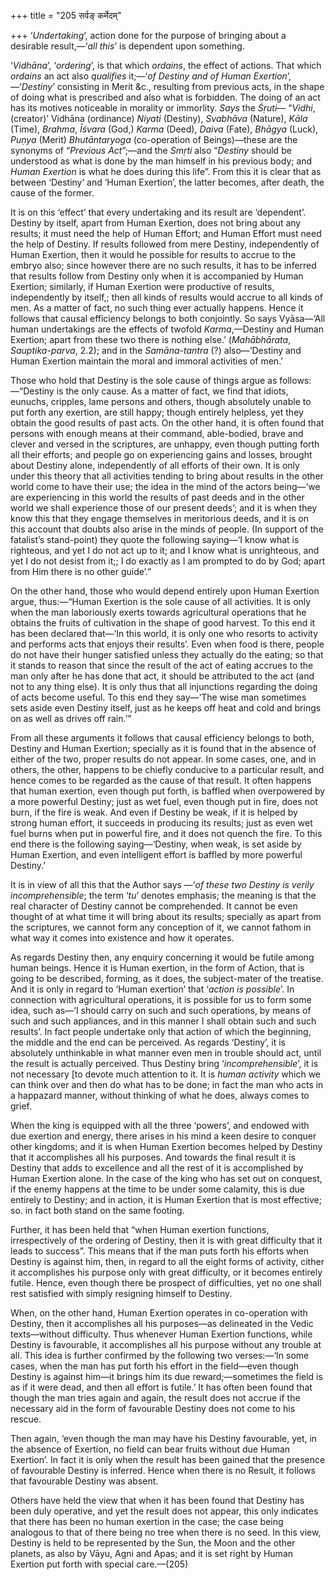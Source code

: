 +++
title = "205 सर्वङ् कर्मेदम्"

+++
‘*Undertaking*’, action done for the purpose of bringing about a
desirable result,—‘*all this*’ is dependent upon something.

‘*Vidhāna*’, ‘*ordering*’, is that which *ordains*, the effect of
actions. That which *ordains* an act also *qualifies* it;—‘*of Destiny
and of Human Exertion*’,—‘*Destiny*’ consisting in Merit &c., resulting
from previous acts, in the shape of doing what is prescribed and also
what is forbidden. The doing of an act has its motives noticeable in
morality or immorlity. *Says* the *Śṛuti*— “*Vidhi*, (creator)’ Vidhāna
(ordinance) *Niyati* (Destiny), *Svabhāva* (Nature), *Kāla* (Time),
*Brahma*, *Īśvara* (God,) *Karma* (Deed), *Daiva* (Fate), *Bhāgya*
(Luck), *Puṇya* (Merit) *Bhutāntaryoga* (co-operation of Beings)—these
are the synonyms of “*Previous Act*”;—and the *Smṛti* also “*Destiny*
should be understood as what is done by the man himself in his previous
body; and *Human Exertion* is what he does during this life”. From this
it is clear that as between ‘Destiny’ and ‘Human Exertion’, the latter
becomes, after death, the cause of the former.

It is on this ‘effect’ that every undertaking and its result are
‘dependent’. Destiny by itself, apart from Human Exertion, does not
bring about any results; it must need the help of Human Effort; and
Human Effort must need the help of Destiny. If results followed from
mere Destiny, independently of Human Exertion, then it would he possible
for results to accrue to the embryo also; since however there are no
such results, it has to be inferred that results follow from Destiny
only when it is accompanied by Human Exertion; similarly, if Human
Exertion were productive of results, independently by itself,; then all
kinds of results would accrue to all kinds of men. As a matter of fact,
no such thing ever actually happens. Hence it follows that causal
efficiency belongs to both conjointly. So says Vyāsa—‘All human
undertakings are the effects of twofold *Karma*,—Destiny and Human
Exertion; apart from these two there is nothing else.’ (*Mahābhārata*,
*Sauptika-parva*, 2.2); and in the *Samāna-tantra* (?) also—‘Destiny and
Human Exertion maintain the moral and immoral activities of men.’

Those who hold that Destiny is the sole cause of things argue as
follows:—“Destiny is the only cause. As a matter of fact, we find that
idiots, eunuchs, cripples, lame persons and others, though absolutely
unable to put forth any exertion, are still happy; though entirely
helpless, yet they obtain the good results of past acts. On the other
hand, it is often found that persons with enough means at their command,
able-bodied, brave and clever and versed in the scriptures, are unhappy,
even though putting forth all their efforts; and people go on
experiencing gains and losses, brought about Destiny alone,
independently of all efforts of their own. It is only under this theory
that all activities tending to bring about results in the other world
come to have their use; the idea in the mind of the actors being—‘we are
experiencing in this world the results of past deeds and in the other
world we shall experience those of our present deeds’; and it is when
they know this that they engage themselves in meritorious deeds, and it
is on this account that doubts also arise in the minds of people. (In
support of the fatalist’s stand-point) they quote the following
saying—‘I know what is righteous, and yet I do not act up to it; and I
know what is unrighteous, and yet I do not desist from it;; I do exactly
as I am prompted to do by God; apart from Him there is no other guide’.”

On the other hand, those who would depend entirely upon Human Exertion
argue, thus:—“Human Exertion is the sole cause of all activities. It is
only when the man laboriously exerts towards agricultural operations
that he obtains the fruits of cultivation in the shape of good harvest.
To this end it has been declared that—‘In this world, it is only one who
resorts to activity and performs acts that enjoys their results’. Even
when food is there, people do not have their hunger satisfied unless
they actually do the eating; so that it stands to reason that since the
result of the act of eating accrues to the man only after he has done
that act, it should be attributed to the act (and not to any thing
else). It is only thus that all injunctions regarding the doing of acts
become useful. To this end they say—‘The wise man sometimes sets aside
even Destiny itself, just as he keeps off heat and cold and brings on as
well as drives off rain.’”

From all these arguments it follows that causal efficiency belongs to
both, Destiny and Human Exertion; specially as it is found that in the
absence of either of the two, proper results do not appear. In some
cases, one, and in others, the other, happens to be chiefly conducive to
a particular result, and hence comes to be regarded as the cause of that
result. It often happens that human exertion, even though put forth, is
baffled when overpowered by a more powerful Destiny; just as wet fuel,
even though put in fire, does not burn, if the fire is weak. And even if
Destiny be weak, if it is helped by strong human effort, it succeeds in
producing its results; just as even wet fuel burns when put in powerful
fire, and it does not quench the fire. To this end there is the
following saying—‘Destiny, when weak, is set aside by Human Exertion,
and even intelligent effort is baffled by more powerful Destiny.’

It is in view of all this that the Author says —‘*of these two Destiny
is verily incomprehensible*; the term ‘*tu*’ denotes emphasis; the
meaning is that the real character of Destiny cannot be comprehended. It
cannot be even thought of at what time it will bring about its results;
specially as apart from the scriptures, we cannot form any conception of
it, we cannot fathom in what way it comes into existence and how it
operates.

As regards Destiny then, any enquiry concerning it would be futile among
human beings. Hence it is Human exertion, in the form of Action, that is
going to be described, forming, as it does, the subject-mater of the
treatise. And it is only in regard to ‘Human exertion’ that ‘*action is
possible*’. In connection with agricultural operations, it is possible
for us to form some idea, such as—‘I should carry on such and such
operations, by means of such and such appliances, and in this manner I
shall obtain such and such results’. In fact people undertake only that
action of which the beginning, the middle and the end can be perceived.
As regards ‘Destiny’, it is absolutely unthinkable in what manner even
men in trouble should act, until the result is actually perceived. Thus
Destiny bring ‘*incomprehensible*’, it is not necessary \[to devote much
attention to it. It is *human activity* which we can think over and then
do what has to be done; in fact the man who acts in a happazard manner,
without thinking of what he does, always comes to grief.

When the king is equipped with all the three ‘powers’, and endowed with
due exertion and energy, there arises in his mind a keen desire to
conquer other kingdoms; and it is when Human Exertion becomes helped by
Destiny that it accomplishes all his purposes. And towards the final
result it is Destiny that adds to excellence and all the rest of it is
accomplished by Human Exertion alone. In the case of the king who has
set out on conquest, if the enemy happens at the time to be under some
calamity, this is due entirely to Destiny; and in action, it is Human
Exertion that is most effective; so. in fact both stand on the same
footing.

Further, it has been held that “when Human exertion functions,
irrespectively of the ordering of Destiny, then it is with great
difficulty that it leads to success”. This means that if the man puts
forth his efforts when Destiny is against him, then, in regard to all
the eight forms of activity, cither it accomplishes his purpose only
with great difficulty, or it becomes entirely futile. Hence, even though
there be prospect of difficulties, yet no one shall rest satisfied with
simply resigning himself to Destiny.

When, on the other hand, Human Exertion operates in co-operation with
Destiny, then it accomplishes all his purposes—as delineated in the
Vedic texts—without difficulty. Thus whenever Human Exertion functions,
while Destiny is favourable, it accomplishes all his purpose without any
trouble at all. This idea is further confirmed by the following two
verses:—‘In some cases, when the man has put forth his effort in the
field—even though Destiny is against him—it brings him its due
reward;—sometimes the field is as if it were dead, and then all effort
is futile.’ It has often been found that though the man tries again and
again, the result does not accrue if the necessary aid in the form of
favourable Destiny does not come to his rescue.

Then again, ‘even though the man may have his Destiny favourable, yet,
in the absence of Exertion, no field can bear fruits without due Human
Exertion’. In fact it is only when the result has been gained that the
presence of favourable Destiny is inferred. Hence when there is no
Result, it follows that favourable Destiny was absent.

Others have held the view that when it has been found that Destiny has
been duly operative, and yet the result does not appear, this only
indicates that there has been no human exertion in the case; the case
being analogous to that of there being no tree when there is no seed. In
this view, Destiny is held to be represented by the Sun, the Moon and
the other planets, as also by Vāyu, Agni and Apas; and it is set right
by Human Exertion put forth with special care.—(205)


